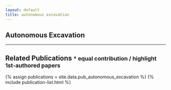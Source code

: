 ```yaml
---
layout: default
title: autonomous excavation
---
```


## Autonomous Excavation

<!-- INTRO -->

---

## Related Publications <small>* equal contribution / highlight 1st-authored papers </small>
{% assign publications = site.data.pub_autonomous_excavation %}
{% include publication-list.html %}